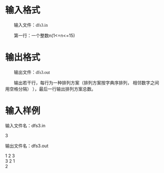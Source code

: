 

# 输入格式


<p style="text-indent:21pt;">
	<span style="font-family:宋体;">输入文件：dfs3.in</span>
</p>
<p style="text-indent:21pt;">
	第一行：一个整数n(1&lt;=n&lt;=15)
</p>

# 输出格式


<p style="text-indent:21pt;">
	<span style="font-family:宋体;">输出文件：dfs3.out</span>
</p>
<p style="text-indent:21pt;font-family:&#39;宋体&#39;;">
	输出若干行，每行为一种排列方案（排列方案按字典序排列， 相邻数字之间用空格分隔） ），最后一行输出排列方案总数。
</p>

# 输入样例


<p>
	输入文件名：<span><span>dfs3.in</span></span>
</p>
<p>
	3
</p>
<p>
	输出文件名：<span><span>dfs3.out</span></span>
</p>
<p>
	1 2 3<br/>
3 2 1<br/>
2
</p>
